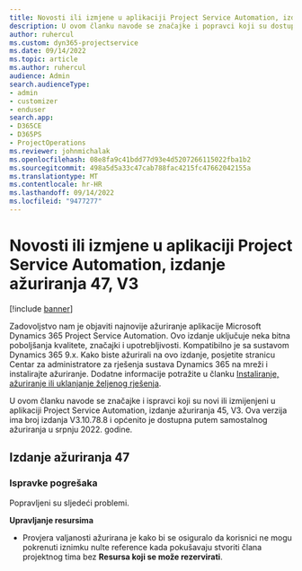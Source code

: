 ```yaml
---
title: Novosti ili izmjene u aplikaciji Project Service Automation, izdanje ažuriranja 47, V3
description: U ovom članku navode se značajke i popravci koji su dostupni u aplikaciji Microsoft Dynamics 365 Project Service Automation, izdanje ažuriranja 47, V3.
author: ruhercul
ms.custom: dyn365-projectservice
ms.date: 09/14/2022
ms.topic: article
ms.author: ruhercul
audience: Admin
search.audienceType:
- admin
- customizer
- enduser
search.app:
- D365CE
- D365PS
- ProjectOperations
ms.reviewer: johnmichalak
ms.openlocfilehash: 08e8fa9c41bdd77d93e4d5207266115022fba1b2
ms.sourcegitcommit: 498a5d5a33c47cab788fac4215fc47662042155a
ms.translationtype: MT
ms.contentlocale: hr-HR
ms.lasthandoff: 09/14/2022
ms.locfileid: "9477277"
---
```

# <a name="whats-new-or-changed-in-project-service-automation-update-release-47-v3"></a>Novosti ili izmjene u aplikaciji Project Service Automation, izdanje ažuriranja 47, V3

[!include [banner](../includes/psa-now-project-operations.md)]

Zadovoljstvo nam je objaviti najnovije ažuriranje aplikacije Microsoft Dynamics 365 Project Service Automation. Ovo izdanje uključuje neka bitna poboljšanja kvalitete, značajki i upotrebljivosti. Kompatibilno je sa sustavom Dynamics 365 9.x. Kako biste ažurirali na ovo izdanje, posjetite stranicu Centar za administratore za rješenja sustava Dynamics 365 na mreži i instalirajte ažuriranje. Dodatne informacije potražite u članku [Instaliranje, ažuriranje ili uklanjanje željenog rješenja](/power-platform/admin/install-remove-preferred-solution).

U ovom članku navode se značajke i ispravci koji su novi ili izmijenjeni u aplikaciji Project Service Automation, izdanje ažuriranja 45, V3. Ova verzija ima broj izdanja V3.10.78.8 i općenito je dostupna putem samostalnog ažuriranja u srpnju 2022. godine.

## <a name="update-release-47"></a>Izdanje ažuriranja 47

### <a name="bug-fixes"></a>Ispravke pogrešaka

Popravljeni su sljedeći problemi.

**Upravljanje resursima**
- Provjera valjanosti ažurirana je kako bi se osiguralo da korisnici ne mogu pokrenuti iznimku nulte reference kada pokušavaju stvoriti člana projektnog tima bez **Resursa koji se može rezervirati**.
